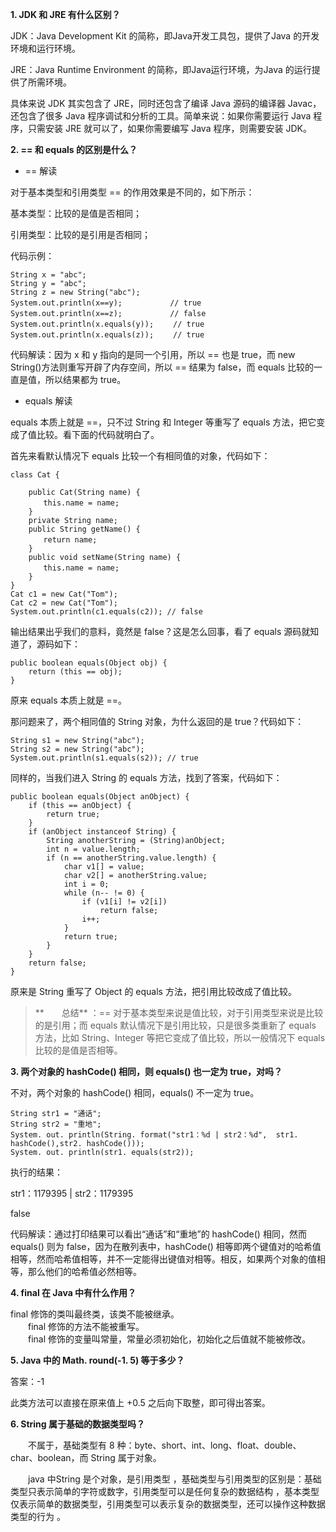**1. JDK 和 JRE 有什么区别？**

JDK：Java Development Kit 的简称，即Java开发工具包，提供了Java 的开发环境和运行环境。

JRE：Java Runtime Environment 的简称，即Java运行环境，为Java 的运行提供了所需环境。

具体来说 JDK 其实包含了 JRE，同时还包含了编译 Java 源码的编译器 Javac，还包含了很多 Java 程序调试和分析的工具。简单来说：如果你需要运行 Java 程序，只需安装 JRE 就可以了，如果你需要编写 Java 程序，则需要安装 JDK。

**2. == 和 equals 的区别是什么？**

* == 解读

对于基本类型和引用类型 == 的作用效果是不同的，如下所示：

基本类型：比较的是值是否相同；

引用类型：比较的是引用是否相同；

代码示例：

```
String x = "abc";
String y = "abc";
String z = new String("abc");
System.out.println(x==y);　　　　    // true
System.out.println(x==z); 　　　　   // false
System.out.println(x.equals(y));　　 // true
System.out.println(x.equals(z)); 　　// true
```

代码解读：因为 x 和 y 指向的是同一个引用，所以 == 也是 true，而 new String\(\)方法则重写开辟了内存空间，所以 == 结果为 false，而 equals 比较的一直是值，所以结果都为 true。

* equals 解读

equals 本质上就是 ==，只不过 String 和 Integer 等重写了 equals 方法，把它变成了值比较。看下面的代码就明白了。

首先来看默认情况下 equals 比较一个有相同值的对象，代码如下：

```
class Cat {

    public Cat(String name) {
    　　this.name = name;
    }
    private String name;
    public String getName() {
    　　return name;
    }
    public void setName(String name) {
    　　this.name = name;
    }
}
Cat c1 = new Cat("Tom");
Cat c2 = new Cat("Tom");
System.out.println(c1.equals(c2)); // false
```

输出结果出乎我们的意料，竟然是 false？这是怎么回事，看了 equals 源码就知道了，源码如下：

```
public boolean equals(Object obj) {
    return (this == obj);
}
```

原来 equals 本质上就是 ==。

那问题来了，两个相同值的 String 对象，为什么返回的是 true？代码如下：

```
String s1 = new String("abc");
String s2 = new String("abc");
System.out.println(s1.equals(s2)); // true
```

同样的，当我们进入 String 的 equals 方法，找到了答案，代码如下：

```
public boolean equals(Object anObject) {
    if (this == anObject) {
        return true;
    }
    if (anObject instanceof String) {
        String anotherString = (String)anObject;
        int n = value.length;
        if (n == anotherString.value.length) {
            char v1[] = value;
            char v2[] = anotherString.value;
            int i = 0;
            while (n-- != 0) {
                if (v1[i] != v2[i])
                    return false;
                i++;
            }
            return true;
        }
    }
    return false;
}
```

原来是 String 重写了 Object 的 equals 方法，把引用比较改成了值比较。

> **　　总结** ：== 对于基本类型来说是值比较，对于引用类型来说是比较的是引用；而 equals 默认情况下是引用比较，只是很多类重新了 equals 方法，比如 String、Integer 等把它变成了值比较，所以一般情况下 equals 比较的是值是否相等。

**3. 两个对象的 hashCode\(\) 相同，则 equals\(\) 也一定为 true，对吗？**

不对，两个对象的 hashCode\(\) 相同，equals\(\) 不一定为 true。

```
String str1 = "通话";
String str2 = "重地";
System. out. println(String. format("str1：%d | str2：%d",  str1. hashCode(),str2. hashCode()));
System. out. println(str1. equals(str2));
```

执行的结果：

str1：1179395 \| str2：1179395

false

代码解读：通过打印结果可以看出“通话”和“重地”的 hashCode\(\) 相同，然而 equals\(\) 则为 false，因为在散列表中，hashCode\(\) 相等即两个键值对的哈希值相等，然而哈希值相等，并不一定能得出键值对相等。相反，如果两个对象的值相等，那么他们的哈希值必然相等。

**4. final 在 Java 中有什么作用？**

final 修饰的类叫最终类，该类不能被继承。  
　　final 修饰的方法不能被重写。  
　　final 修饰的变量叫常量，常量必须初始化，初始化之后值就不能被修改。

**5. Java 中的 Math. round\(-1. 5\) 等于多少？**

答案：-1

此类方法可以直接在原来值上 +0.5 之后向下取整，即可得出答案。

**6. String 属于基础的数据类型吗？**

　　不属于，基础类型有 8 种：byte、short、int、long、float、double、char、boolean，而 String 属于对象。

　　java 中String 是个对象，是引用类型 ，基础类型与引用类型的区别是：基础类型只表示简单的字符或数字，引用类型可以是任何复杂的数据结构 ，基本类型仅表示简单的数据类型，引用类型可以表示复杂的数据类型，还可以操作这种数据类型的行为 。





